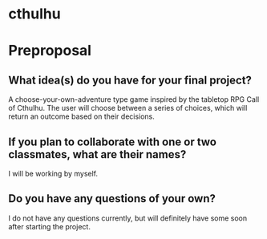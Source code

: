 # cthulhu

# Preproposal

## What idea(s) do you have for your final project?

A choose-your-own-adventure type game inspired by the tabletop RPG Call of Cthulhu. The user will choose between a series of choices, which will return an outcome based on their decisions.

## If you plan to collaborate with one or two classmates, what are their names?

I will be working by myself.

## Do you have any questions of your own?

I do not have any questions currently, but will definitely have some soon after starting the project.


